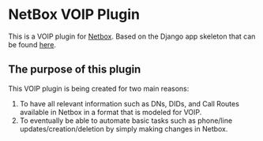 # NetBox VOIP Plugin
This is a VOIP plugin for [Netbox](https://github.com/netbox-community/netbox).
Based on the Django app skeleton that can be found [here](https://github.com/k01ek/netbox-plugin-skeleton).

## The purpose of this plugin
This VOIP plugin is being created for two main reasons:
1. To have all relevant information such as DNs, DIDs, and Call Routes available in Netbox in a format that is modeled for VOIP.
2. To eventually be able to automate basic tasks such as phone/line updates/creation/deletion by simply making changes in Netbox.
